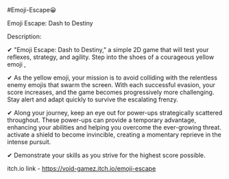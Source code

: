 #Emoji-Escape😀 

Emoji Escape: Dash to Destiny

Description:

✔ "Emoji Escape: Dash to Destiny," a simple 2D game that will test your reflexes, strategy, and agility. Step into the shoes of a courageous yellow emoji ,

✔ As the yellow emoji, your mission is to avoid colliding with the relentless enemy emojis that swarm the screen. With each successful evasion, your score increases, and the game becomes progressively more challenging. Stay alert and adapt quickly to survive the escalating frenzy.

✔ Along your journey, keep an eye out for power-ups strategically scattered throughout. These power-ups can provide a temporary advantage, enhancing your abilities and helping you overcome the ever-growing threat. activate a shield to become invincible, creating a momentary reprieve in the intense pursuit.

✔ Demonstrate your skills as you strive for the highest score possible.

itch.io link - https://void-gamez.itch.io/emoji-escape
